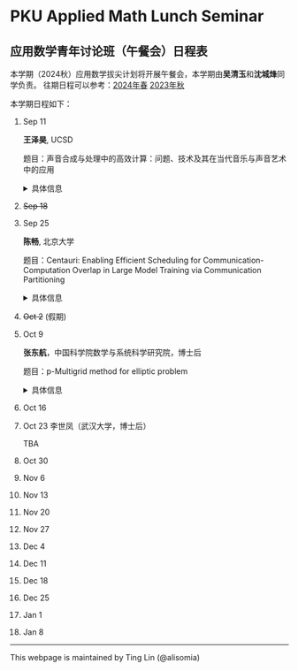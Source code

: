 # PKU Applied Math Lunch Seminar

## 应用数学青年讨论班（午餐会）日程表

本学期（2024秋）应用数学拔尖计划将开展午餐会，本学期由**吴清玉**和**沈城烽**同学负责。
往期日程可以参考：[2024年春](2024Spring.html) [2023年秋](2023Fall.html)

本学期日程如下：

1. Sep 11

    **王泽昊**, UCSD

    题目：声音合成与处理中的高效计算：问题、技术及其在当代音乐与声音艺术中的应用

    <details>
    <summary>具体信息</summary>
    
    <p>
    <b>摘要</b>:

    随着电子和数字技术的兴起，音乐和声音艺术经历了巨大的变革。与传统的大规模计算挑战不同，计算在音乐和声音艺术中的应用面临着独特的限制，例如对实时性和交互性的需求、在低功耗微控制器上实现的必要性，以及在精确性与听觉感知之间的微妙平衡。在此次演讲中，我将重点探讨当代音乐和声音艺术中的声音合成与处理的高效计算。我将首先介绍计算在这些艺术领域中的应用，特别是在声音合成与处理方面。随后，我将讨论各种算法及其在不同硬件平台上的实现，结合我在物理建模声音合成和乐器设计方面的研究与实践。最后，我将分享我对这些较为成熟的技术在音乐和声音艺术实践中潜在应用的看法。
    </p>
    <p>
    <b>报告人信息</b>:

    王泽昊是一名计算机音乐研究者和实践者，常驻于圣地亚哥和上海。他目前是加州大学圣地亚哥分校（UCSD）音乐系的计算机音乐博士候选人，导师为Tom Erbe教授和Miller Puckette教授，同时也在上海纽约大学（NYU Shanghai）担任Alex Ruthmann教授的访问研究员。此前，他在北京大学数学科学学院获得了学士学位。他的研究涵盖了音乐声学、声音合成和乐器设计，并与斯坦福大学CCRMA、爱丁堡大学和纽约大学等知名机构的艺术家和研究人员紧密合作。他的研究曾在包括斯坦福大学CCRMA、罗切斯特大学以及斯德哥尔摩皇家音乐学院在内的多个国际场合进行展示。王泽昊也是一位活跃的作曲家和声音设计师，特别专注于戏剧艺术领域。他为戏剧艺术创作的作曲与声音设计曾在北京和纽约市上演。
    </p>
    
    </details>

1. ~~Sep 18~~
1. Sep 25

    **陈畅**, 北京大学
    
    题目：Centauri: Enabling Efficient Scheduling for Communication-Computation Overlap in Large Model Training via Communication Partitioning

    <details>
    <summary>具体信息</summary>
    <p>
    <b>摘要</b>:

    Efficiently training large language models (LLMs) necessitates the adoption of hybrid parallel methods, integrating multiple communications collectives within distributed partitioned graphs. Overcoming communication bottlenecks is crucial and is often achieved through communication and computation overlaps. However, existing overlap methodologies tend to lean towards either fine-grained kernel fusion or limited operation scheduling, constraining performance optimization in heterogeneous training environments.
    In this talk, we introduce Centauri, an innovative framework that encompasses comprehensive communication partitioning and hierarchical scheduling schemes for optimized overlap. We propose a partition space comprising three inherent abstraction dimensions: primitive substitution, topology-aware group partitioning, and workload partitioning. To determine the efficient overlap of communication and computation operators, we decompose the scheduling tasks in hybrid parallel training into three hierarchical tiers: operation, layer, and model. Through these techniques, our framework Centauri effectively overlaps communication latency and enhances hardware utilization.
    </p>
    <p>
    <b>报告人信息</b>:

    陈畅是北京大学前沿交叉学科研究院的博士研究生，导师为杨超。她的研究方向为高性能与分布式计算，大规模机器学习系统和分布式系统。她在本次报告的工作获得了ASPLOS 2024 Best Paper award。

    </p>
    </details>


1. ~~Oct 2~~ (假期)
1. Oct 9

    **张东航**，中国科学院数学与系统科学研究院，博士后

    题目：p-Multigrid method for elliptic problem

    <details>
    <summary>具体信息</summary>
    <p>
    <b>摘要</b>:

    In this talk, we propose the two-level and W-cycle algorithms of p-multigrid method designed to solve the linear systems of equations generated from p-version symmetric interior penalty discontinuous Galerkin (SIPDG) discretizations for elliptic problems. This SIPDG discretization employs hierarchical Legendre polynomial basis functions, where we can design restriction and prolongation operators between different discrete polynomial spaces naturally. Inspired by the uniform convergence theory of the W-cycle algorithm of hp-multigrid method in [P. F. Antonietti, et.al., SIAM J. Numer. Anal., 53 (2015)], we extend their work by providing a more refined matrix-based analysis. Specifically, we estimate the spectral radius of the stiffness matrix and its diagonal matrix, assess the approximation property of coarsest level correction, and analyze the smoothing properties of polynomial smoother based on fourth-kind Chebyshev polynomial iterative method. Building on these foundations, we provide a rigorous matrix-based convergence analysis for the proposed p-multigrid method, considering both inherited and non-inherited bilinear forms of SIPDG discretization. Our theoretical results show significant improvement over [P. F. Antonietti, et.al., SIAM J. Numer. Anal., 53 (2015)], reducing the required number of smoothing steps from O(p^2) to O(p), where p is the polynomial degree of the discrete broken polynomial space. Moreover, the convergence rate remains independent of the mesh size. Finally, several numerical experiments are presented to validate our theoretical findings.
    </p>
    <p>
    <b>报告人信息</b>:

    张东航，2015-2020 中国科学院数学与系统科学院，计算数学博士；2020-2023北京大学北京国际数学研究中心，博士后; 2023年至今，中国科学院数学与系统科学研究院基础软件研究中心。

    </p>
    </details>
1. Oct 16
1. Oct 23
   李世凤（武汉大学，博士后）

   TBA
1. Oct 30
1. Nov 6
1. Nov 13
1. Nov 20
1. Nov 27
1. Dec 4
1. Dec 11
1. Dec 18
1. Dec 25
1. Jan 1
1. Jan 8






-----
This webpage is maintained by Ting Lin (@alisomia)
